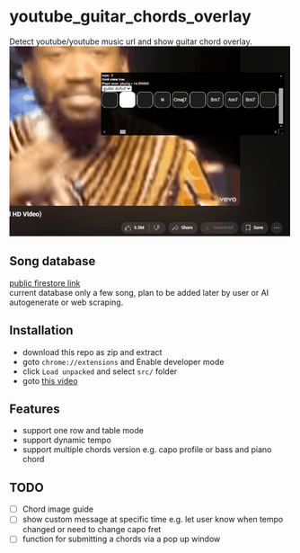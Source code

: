 # youtube_guitar_chords_overlay
Detect youtube/youtube music url and show guitar chord overlay.\
![example](assets/example.gif)


## Song database
[public firestore link](https://firestore.googleapis.com/v1/projects/guitar-chords-873b9/databases/(default)/documents/guitar-chords/)  
current database only a few song, plan to be added later by user or AI autogenerate or web scraping.


## Installation
- download this repo as zip and extract
- goto `chrome://extensions` and Enable developer mode
- click `Load unpacked` and select `src/` folder
- goto [this video](https://youtu.be/A_MjCqQoLLA?si=khlDnW3jS4VTpJZz&t=52)

## Features
- support one row and table mode
- support dynamic tempo
- support multiple chords version e.g. capo profile or bass and piano chord


## TODO
- [ ] Chord image guide
- [ ] show custom message at specific time e.g. let user know when tempo changed or need to change capo fret
- [ ] function for submitting a chords via a pop up window

